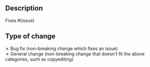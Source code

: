 ## Description
<!-- Please include a summary of the change, relevant motivation and context. -->

Fixes #(issue)
<!-- You can remove the "Fixes #(issue)" if you don't plan on making this PR close an issue. -->

## Type of change
<!-- Replace &cross; with &check; to "check" the specified bullet. -->

&cross; Bug fix (non-breaking change which fixes an issue)  
&cross; General change (non-breaking change that doesn't fit the above categories, such as copyediting)  
